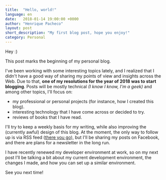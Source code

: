 ```yaml
---
title:  "Hello, world!"
language: en
date:   2018-01-14 19:00:00 +0000
author: "Henrique Pacheco"
layout: post
short_description: "My first blog post, hope you enjoy!"
category: Personal
---
```


Hey :)

This post marks the beginning of my personal blog.

I've been working with some interesting topics lately, and I realized that I didn't have a good way of sharing my points of view and insights across the Web. Due to that, **one of my resolutions for the year of 2018 was to start blogging**. Posts will be mostly technical *(I know I know, I'm a geek)* and among other topics, I'll focus on:
* my professional or personal projects (for instance, how I created this blog).
* interesting technology that I have come across or decided to try.
* reviews of books that I have read.

I'll try to keep a weekly basis for my writing, while also improving the (currently awful) design of this blog. At the moment, the only way to follow up is via RSS feed ([there you go](/feed.xml)), but I'll be sharing my posts on Facebook, and there are plans for a newsletter in the long run.

I have recently renewed my developer environment at work, so on my next post I'll be talking a bit about my current development environment, the changes I made, and how you can set up a similar environment.

See you next time!
